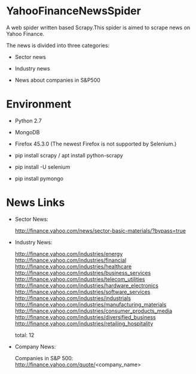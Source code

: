 # YahooFinanceNewsSpider
A web spider written based Scrapy.This spider is aimed to scrape news on Yahoo Finance.

The news is divided into three categories:

 * Sector news

 * Industry news

 * News about companies in S&P500

# Environment

 * Python 2.7
  
 * MongoDB
  
 * Firefox 45.3.0 (The newest Firefox is not supported by Selenium.)
  
 * pip install scrapy / apt install python-scrapy
  
 * pip install -U selenium
  
 * pip install pymongo

# News Links

 * Sector News:

    http://finance.yahoo.com/news/sector-basic-materials/?bypass=true
        
 * Industry News:

    http://finance.yahoo.com/industries/energy
    http://finance.yahoo.com/industries/financial
    http://finance.yahoo.com/industries/healthcare
    http://finance.yahoo.com/industries/business_services
    http://finance.yahoo.com/industries/telecom_utilities
    http://finance.yahoo.com/industries/hardware_electronics
    http://finance.yahoo.com/industries/software_services
    http://finance.yahoo.com/industries/industrials
    http://finance.yahoo.com/industries/manufacturing_materials
    http://finance.yahoo.com/industries/consumer_products_media
    http://finance.yahoo.com/industries/diversified_business
    http://finance.yahoo.com/industries/retailing_hospitality
    
    total: 12

 * Company News:

    Companies in S&P 500:
    http://finance.yahoo.com/quote/<company_name>


